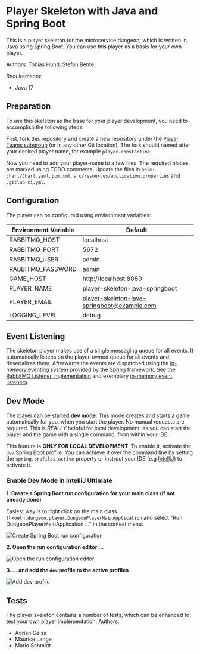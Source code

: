 # Player Skeleton with Java and Spring Boot

This is a player skeleton for the microservice dungeon, which is written in Java using Spring Boot.
You can use this player as a basis for your own player. 

Authors: Tobias Hund, Stefan Bente

Requirements:
- Java 17

## Preparation

To use this skeleton as the base for your player development, you need to accomplish the following steps.

First, fork this repository and create a new repository under 
the [Player Teams subgroup](https://gitlab.com/the-microservice-dungeon/player-teams) (or in any other Git location).
The fork should named after your desired player name, for example `player-constantine`.

Now you need to add your player-name to a few files. The required places are marked using TODO comments.
Update the files in `helm-chart/Chart.yaml`, `pom.xml`, `src/resources/application.properties` and `.gitlab-ci.yml`.


## Configuration

The player can be configured using environment variables:

| Environment Variable | Default                                      |
|----------------------|----------------------------------------------|
| RABBITMQ_HOST        | localhost                                    |
| RABBITMQ_PORT        | 5672                                         |
| RABBITMQ_USER        | admin                                        |
| RABBITMQ_PASSWORD    | admin                                        |
| GAME_HOST            | http://localhost:8080                        |
| PLAYER_NAME          | player-skeleton-java-springboot              |
| PLAYER_EMAIL         | player-skeleton-java-springboot@example.com  |
| LOGGING_LEVEL        | debug                                        |


## Event Listening

The skeleton player makes use of a single messaging queue for all events. It automatically listens
on the player-owned queue for all events and deserializes them. Afterwards the events are dispatched
using the [in-memory eventing system provided by the Spring framework](https://docs.spring.io/spring-framework/reference/core/beans/context-introduction.html).
See the [RabbitMQ Listener implementation](src/main/java/thkoeln/dungeon/player/player/application/PlayerEventListener.java)
and exemplary [in-memory event listeners](src/main/java/thkoeln/dungeon/player/game/application/GameEventListener.java).

## Dev Mode

The player can be started **dev mode**. This mode creates and starts a game automatically for you, when you 
start the player. No manual requests are required. This is _REALLY_ helpful for local development, as 
you can start the player and the game with a single command, from within your IDE.

This feature is **ONLY FOR LOCAL DEVELOPMENT**. To enable it, activate the `dev` Spring Boot profile. 
You can achieve it over the command line by setting the `spring.profiles.active` property or 
instruct your IDE (e.g [IntelliJ](https://www.jetbrains.com/help/idea/run-debug-configuration-spring-boot.html#modify-options)) to activate it. 

### Enable Dev Mode in IntelliJ Ultimate

**1. Create a Spring Boot run configuration for your main class (if not already done)**

Easiest way is to right click on the main class `thkoeln.dungeon.player.DungeonPlayerMainApplication` 
and select "Run DungeonPlayerMainApplication ..." in the context menu.
 
![Create Spring Boot run configuration](https://the-microservice-dungeon.gitlab.io/docs/images/activate-dev-mode0.png)

**2. Open the run configuration editor ...**

![Open the run configuration editor](https://the-microservice-dungeon.gitlab.io/docs/images/activate-dev-mode1.png)

**3. ... and add the `dev` profile to the active profiles**

![Add dev profile](https://the-microservice-dungeon.gitlab.io/docs/images/activate-dev-mode2.jpg)


## Tests

The player skeleton contains a number of tests, which can be enhanced to test your own player implementation.
Authors:
- Adrian Geiss
- Maurice Lange
- Mario Schmidt
